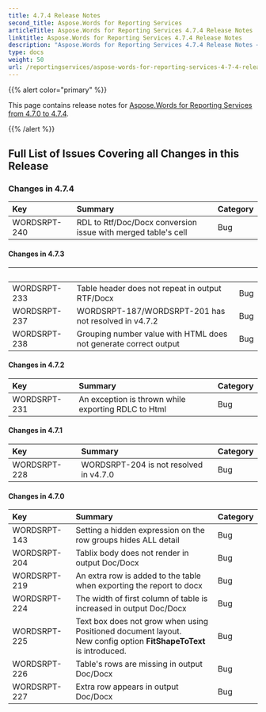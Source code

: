 ```yaml
---
title: 4.7.4 Release Notes
second_title: Aspose.Words for Reporting Services
articleTitle: Aspose.Words for Reporting Services 4.7.4 Release Notes
linktitle: Aspose.Words for Reporting Services 4.7.4 Release Notes
description: "Aspose.Words for Reporting Services 4.7.4 Release Notes – the latest updates and fixes."
type: docs
weight: 50
url: /reportingservices/aspose-words-for-reporting-services-4-7-4-release-notes/
---
```


{{% alert color="primary" %}}

This page contains release notes for [Aspose.Words for Reporting Services from 4.7.0 to 4.7.4](https://downloads.aspose.com/words/reportingservices/new-releases/aspose.words-for-reporting-services-4.7.4-msi/).

{{% /alert %}}

## Full List of Issues Covering all Changes in this Release

### Changes in 4.7.4

|Key |Summary |Category |
| :- | :- | :- |
|WORDSRPT-240|RDL to Rtf/Doc/Docx conversion issue with merged table's cell|Bug |

#### Changes in 4.7.3

| | | |
| :- | :- | :- |
|WORDSRPT-233|Table header does not repeat in output RTF/Docx|Bug |
|WORDSRPT-237|WORDSRPT-187/WORDSRPT-201 has not resolved in v4.7.2|Bug |
|WORDSRPT-238|Grouping number value with HTML does not generate correct output |Bug |

#### Changes in 4.7.2

|Key |Summary |Category |
| :- | :- | :- |
|WORDSRPT-231|An exception is thrown while exporting RDLC to Html|Bug |

#### Changes in 4.7.1

|Key |Summary |Category |
| :- | :- | :- |
|WORDSRPT-228|WORDSRPT-204 is not resolved in v4.7.0|Bug |

#### Changes in 4.7.0

|Key |Summary |Category |
| :- | :- | :- |
|WORDSRPT-143|Setting a hidden expression on the row groups hides ALL detail|Bug |
|WORDSRPT-204|Tablix body does not render in output Doc/Docx|Bug |
|WORDSRPT-219|An extra row is added to the table when exporting the report to docx|Bug |
|WORDSRPT-224|The width of first column of table is increased in output Doc/Docx|Bug |
|WORDSRPT-225|Text box does not grow when using Positioned document layout.<br>New config option **FitShapeToText** is introduced.|Bug |
|WORDSRPT-226|Table's rows are missing in output Doc/Docx|Bug |
|WORDSRPT-227|Extra row appears in output Doc/Docx|Bug |
